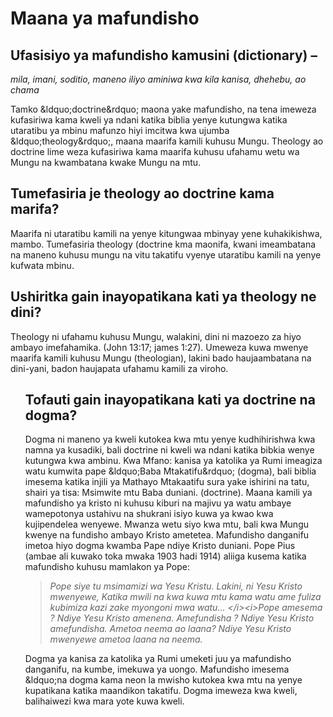 <h1>Maana ya mafundisho</h1>
<h2>Ufasisiyo ya mafundisho kamusini (dictionary) –</h2>
<p><i>mila, imani, soditio, maneno iliyo aminiwa kwa kila kanisa, dhehebu, ao chama</i> </p>
<p>Tamko &amp;ldquo;doctrine&amp;rdquo; maona yake mafundisho, na tena imeweza kufasiriwa kama kweli ya ndani katika biblia yenye kutungwa katika utaratibu ya mbinu mafunzo hiyi imcitwa kwa ujumba &amp;ldquo;theology&amp;rdquo;, maana maarifa kamili kuhusu Mungu. Theology ao doctrine lime weza kufasiriwa kama maarifa kuhusu ufahamu wetu wa Mungu na kwambatana kwake Mungu na mtu.</p>
<h2>Tumefasiria je theology ao doctrine kama marifa?</h2>
<p>Maarifa ni utaratibu kamili na yenye kitungwaa mbinyay yene kuhakikishwa, mambo. Tumefasiria theology (doctrine kma maonifa, kwani imeambatana na maneno kuhusu mungu na vitu takatifu vyenye utaratibu kamili na yenye kufwata mbinu.</p>
<h2>Ushiritka gain inayopatikana kati ya theology ne dini?</h2>
<p>Theology ni ufahamu kuhusu Mungu, walakini, dini ni mazoezo za hiyo ambayo imefahamika. (John 13:17; james 1:27). Umeweza kuwa mwenye maarifa kamili kuhusu Mungu (theologian), lakini bado haujaambatana na dini-yani, badon haujapata ufahamu kamili za viroho. </p> <ul>
<h2>Tofauti gain inayopatikana kati ya doctrine na dogma?</h2>
<p>Dogma ni maneno ya kweli kutokea kwa mtu yenye kudhihirishwa kwa namna ya kusadiki, bali doctrine ni kweli wa ndani katika bibkia wenye kutungwa kwa ambinu. Kwa Mfano: kanisa ya katolika ya Rumi imeagiza watu kumwita pape &amp;ldquo;Baba Mtakatifu&amp;rdquo; (dogma), bali biblia imesema katika injili ya Mathayo Mtakaatifu sura yake ishirini na tatu, shairi ya tisa: Msimwite mtu Baba duniani. (doctrine). Maana kamili ya mafundisho ya kristo ni kuhusu kiburi na majivu ya watu ambaye wamepotonya ustahivu na shukrani isiyo kuwa ya kwao kwa kujipendelea wenyewe. Mwanza wetu siyo kwa mtu, bali kwa Mungu kwenye na fundisho ambayo Kristo ametetea. Mafundisho danganifu imetoa hiyo dogma kwamba Pape ndiye Kristo duniani. Pope Pius (ambae ali kuwako toka mwaka 1903 hadi 1914) aliiga kusema katika mafundisho kuhusu mamlakon ya Pope: </p>
<blockquote class='quote'><i> Pope siye tu msimamizi wa Yesu Kristu. Lakini, ni Yesu Kristo mwenyewe, Katika mwili na kwa kuwa mtu kama watu ame fuliza kubimiza kazi zake myongoni mwa watu… &lt;/i&gt;&lt;i&gt;Pope amesema ? Ndiye Yesu Kristo amenena. Amefundisha ? Ndiye Yesu Kristo amefundisha. Ametoa neema ao laana? Ndiye Yesu Kristo mwenyewe ametoa laana na neema. </i></blockquote>
<p>Dogma ya kanisa za katolika ya Rumi umeketi juu ya mafundisho danganifu, na kumbe, imekuwa ya uongo. Mafundisho imesema &amp;ldquo;na dogma kama neon la mwisho kutokea kwa mtu na yenye kupatikana katika maandikon takatifu. Dogma imeweza kwa kweli, balihaiwezi kwa mara yote kuwa kweli. </p> </ul>
